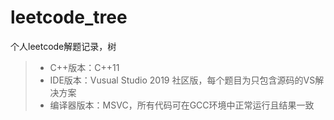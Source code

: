 # leetcode_tree
个人leetcode解题记录，树
> + C++版本：C++11
> + IDE版本：Vusual Studio 2019 社区版，每个题目为只包含源码的VS解决方案
> + 编译器版本：MSVC，所有代码可在GCC环境中正常运行且结果一致
